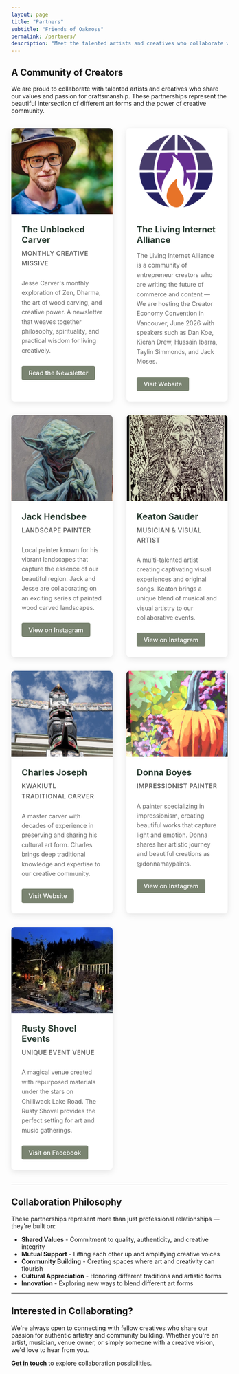 ```yaml
---
layout: page
title: "Partners"
subtitle: "Friends of Oakmoss"
permalink: /partners/
description: "Meet the talented artists and creatives who collaborate with Oakmoss Woodcraft, sharing our values and passion for craftsmanship and creativity."
---
```


## A Community of Creators

We are proud to collaborate with talented artists and creatives who share our values and passion for craftsmanship. These partnerships represent the beautiful intersection of different art forms and the power of creative community.

<div class="partners-grid">

  <div class="partner-card">
    <div class="partner-image">
      <img src="/assets/images/headshot.jpg" alt="The Unblocked Carver by Jesse Carver" loading="lazy">
    </div>
    <div class="partner-content">
      <h3>The Unblocked Carver</h3>
      <p class="partner-subtitle">Monthly Creative Missive</p>
      <p>Jesse Carver's monthly exploration of Zen, Dharma, the art of wood carving, and creative power. A newsletter that weaves together philosophy, spirituality, and practical wisdom for living creatively.</p>
      <a href="/unblockedcarver/" class="partner-link">Read the Newsletter</a>
    </div>
  </div>

  <div class="partner-card">
    <div class="partner-image">
      <img src="/assets/images/livinginternet.png" alt="Living Internet" loading="lazy">
    </div>
    <div class="partner-content">
      <h3>The Living Internet Alliance</h3>
      <p>The Living Internet Alliance is a community of entrepreneur creators who are writing the future of commerce and content — We are hosting the Creator Economy Convention in Vancouver, June 2026 with speakers such as Dan Koe, Kieran Drew, Hussain Ibarra, Taylin Simmonds, and Jack Moses.</p>
      <a href="https://thelivinginternet.com/" class="partner-link">Visit Website</a>
    </div>
  </div>

  <div class="partner-card">
    <div class="partner-image">
      <img src="/assets/images/jack_hendsbee.jpg" alt="Jack Hendsbee, landscape painter" loading="lazy">
    </div>
    <div class="partner-content">
      <h3>Jack Hendsbee</h3>
      <p class="partner-subtitle">Landscape Painter</p>
      <p>Local painter known for his vibrant landscapes that capture the essence of our beautiful region. Jack and Jesse are collaborating on an exciting series of painted wood carved landscapes.</p>
      <a href="https://www.instagram.com/jackhendsbee/" class="partner-link" target="_blank" rel="noopener">View on Instagram</a>
    </div>
  </div>

  <div class="partner-card">
    <div class="partner-image">
      <img src="/assets/images/keaton_sauder.jpg" alt="Keaton Sauder, musician and visual artist" loading="lazy">
    </div>
    <div class="partner-content">
      <h3>Keaton Sauder</h3>
      <p class="partner-subtitle">Musician & Visual Artist</p>
      <p>A multi-talented artist creating captivating visual experiences and original songs. Keaton brings a unique blend of musical and visual artistry to our collaborative events.</p>
      <a href="https://www.instagram.com/keatonsauder/" class="partner-link" target="_blank" rel="noopener">View on Instagram</a>
    </div>
  </div>

  <div class="partner-card">
    <div class="partner-image">
      <img src="/assets/images/charles_joseph.jpg" alt="Charles Joseph, traditional Kwakiutl carver" loading="lazy">
    </div>
    <div class="partner-content">
      <h3>Charles Joseph</h3>
      <p class="partner-subtitle">Kwakiutl Traditional Carver</p>
      <p>A master carver with decades of experience in preserving and sharing his cultural art form. Charles brings deep traditional knowledge and expertise to our creative community.</p>
      <a href="https://charlesnativeart.ca" class="partner-link" target="_blank" rel="noopener">Visit Website</a>
    </div>
  </div>

  <div class="partner-card">
    <div class="partner-image">
      <img src="/assets/images/donna_boyes.jpg" alt="Donna Boyes, impressionist painter" loading="lazy">
    </div>
    <div class="partner-content">
      <h3>Donna Boyes</h3>
      <p class="partner-subtitle">Impressionist Painter</p>
      <p>A painter specializing in impressionism, creating beautiful works that capture light and emotion. Donna shares her artistic journey and beautiful creations as @donnamaypaints.</p>
      <a href="https://www.instagram.com/donna_may_paints/" class="partner-link" target="_blank" rel="noopener">View on Instagram</a>
    </div>
  </div>

  <div class="partner-card">
    <div class="partner-image">
      <img src="/assets/images/rustyshovel.jpg" alt="Rusty Shovel Events venue" loading="lazy">
    </div>
    <div class="partner-content">
      <h3>Rusty Shovel Events</h3>
      <p class="partner-subtitle">Unique Event Venue</p>
      <p>A magical venue created with repurposed materials under the stars on Chilliwack Lake Road. The Rusty Shovel provides the perfect setting for art and music gatherings.</p>
      <a href="https://www.facebook.com/profile.php?id=61565374217439" class="partner-link" target="_blank" rel="noopener">Visit on Facebook</a>
    </div>
  </div>

</div>

---

## Collaboration Philosophy

These partnerships represent more than just professional relationships — they're built on:

- **Shared Values** - Commitment to quality, authenticity, and creative integrity
- **Mutual Support** - Lifting each other up and amplifying creative voices
- **Community Building** - Creating spaces where art and creativity can flourish
- **Cultural Appreciation** - Honoring different traditions and artistic forms
- **Innovation** - Exploring new ways to blend different art forms

---

## Interested in Collaborating?

We're always open to connecting with fellow creatives who share our passion for authentic artistry and community building. Whether you're an artist, musician, venue owner, or simply someone with a creative vision, we'd love to hear from you.

**[Get in touch](/contact/)** to explore collaboration possibilities.

<style>
.partners-grid {
  display: grid;
  gap: 2rem;
  margin: 2rem 0;
}

@media (min-width: 768px) {
  .partners-grid {
    grid-template-columns: repeat(2, 1fr);
  }
}

@media (min-width: 1024px) {
  .partners-grid {
    grid-template-columns: repeat(3, 1fr);
  }
}

.partner-card {
  background: #fff;
  border-radius: 8px;
  overflow: hidden;
  box-shadow: 0 4px 15px rgba(0, 0, 0, 0.1);
  transition: transform 0.3s ease, box-shadow 0.3s ease;
}

.partner-card:hover {
  transform: translateY(-5px);
  box-shadow: 0 8px 25px rgba(0, 0, 0, 0.15);
}

.partner-image {
  height: 200px;
  overflow: hidden;
}

.partner-image img {
  width: 100%;
  height: 100%;
  object-fit: cover;
  transition: transform 0.3s ease;
}

.partner-card:hover .partner-image img {
  transform: scale(1.05);
}

.partner-content {
  padding: 1.5rem;
}

.partner-content h3 {
  margin: 0 0 0.5rem 0;
  color: #2c3e34;
  font-size: 1.25rem;
}

.partner-subtitle {
  font-size: 0.9rem;
  color: #7a8471;
  font-weight: 600;
  margin: 0 0 1rem 0;
  text-transform: uppercase;
  letter-spacing: 0.5px;
}

.partner-content p {
  color: #666;
  margin-bottom: 1.5rem;
  line-height: 1.6;
}

.partner-link {
  display: inline-block;
  background-color: #7a8471;
  color: #fff;
  padding: 0.5rem 1rem;
  border-radius: 4px;
  text-decoration: none;
  font-size: 0.9rem;
  font-weight: 500;
  transition: background-color 0.3s ease;
}

.partner-link:hover {
  background-color: #5a6350;
  color: #fff;
  text-decoration: none;
}
</style> 